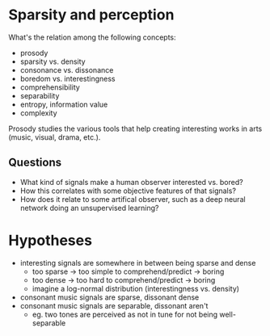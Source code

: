 # Sparsity and perception

What's the relation among the following concepts:

- prosody
- sparsity vs. density
- consonance vs. dissonance
- boredom vs. interestingness
- comprehensibility
- separability
- entropy, information value
- complexity

Prosody studies the various tools that help creating interesting works in arts (music, visual, drama, etc.).

## Questions

- What kind of signals make a human observer interested vs. bored?
- How this correlates with some objective features of that signals?
- How does it relate to some artifical observer, such as a deep neural network doing an unsupervised learning?

# Hypotheses

- interesting signals are somewhere in between being sparse and dense
  - too sparse -> too simple to comprehend/predict -> boring
  - too dense -> too hard to comprehend/predict -> boring
  - imagine a log-normal distribution (interestingness vs. density)
- consonant music signals are sparse, dissonant dense
- consonant music signals are separable, dissonant aren't
  - eg. two tones are perceived as not in tune for not being well-separable

